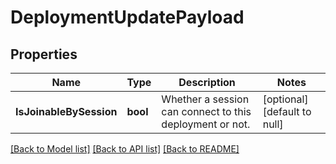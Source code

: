 # DeploymentUpdatePayload

## Properties
Name | Type | Description | Notes
------------ | ------------- | ------------- | -------------
**IsJoinableBySession** | **bool** | Whether a session can connect to this deployment or not. | [optional] [default to null]

[[Back to Model list]](../README.md#documentation-for-models) [[Back to API list]](../README.md#documentation-for-api-endpoints) [[Back to README]](../README.md)


